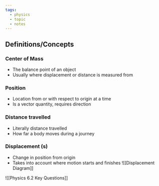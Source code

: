 ```yaml
---
tags:
  - physics
  - topic
  - notes
---
```

## Definitions/Concepts
### Center of Mass
- The balance point of an object
- Usually where displacement or distance is measured from
### Position
- Location from or with respect to origin at a time
- Is a vector quantity, requires direction

### Distance travelled 
- Literally distance travelled
- How far a body moves during a journey

### Displacement (s)
- Change in position from origin
- Takes into account where motion starts and finishes
![[Displacement Diagram]]


![[Physics 6.2 Key Questions]]